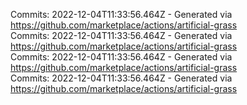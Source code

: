 Commits: 2022-12-04T11:33:56.464Z - Generated via https://github.com/marketplace/actions/artificial-grass
<br>
Commits: 2022-12-04T11:33:56.464Z - Generated via https://github.com/marketplace/actions/artificial-grass
<br>
Commits: 2022-12-04T11:33:56.464Z - Generated via https://github.com/marketplace/actions/artificial-grass
<br>
Commits: 2022-12-04T11:33:56.464Z - Generated via https://github.com/marketplace/actions/artificial-grass
<br>
